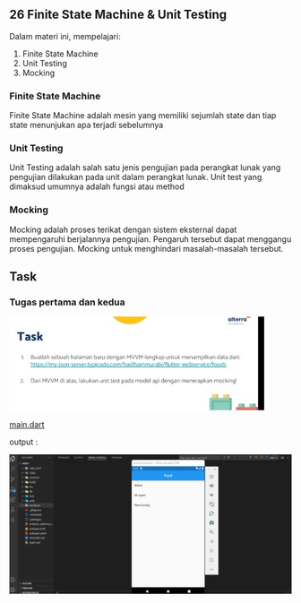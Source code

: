 

## 26 Finite State Machine & Unit Testing

Dalam materi ini, mempelajari:
1. Finite State Machine
2. Unit Testing
3. Mocking


### Finite State Machine
 Finite State Machine adalah mesin yang memiliki sejumlah state dan tiap state menunjukan apa terjadi sebelumnya
 
###  Unit Testing
 Unit Testing adalah salah satu jenis pengujian pada perangkat lunak yang pengujian dilakukan pada unit dalam perangkat lunak. Unit test yang dimaksud umumnya adalah fungsi atau method

###  Mocking
 Mocking adalah proses terikat dengan sistem eksternal dapat mempengaruhi berjalannya pengujian. Pengaruh tersebut dapat menggangu proses pengujian. Mocking untuk menghindari masalah-masalah tersebut.



## Task

### Tugas pertama dan kedua

![Soal](./gift/soal.jpeg)



[main.dart](./praktikum/task/lib/main.dart)

output :

![Videos](./gift/output.gif)








